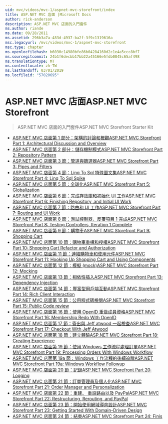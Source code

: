 ```yaml
---
uid: mvc/videos/mvc-1/aspnet-mvc-storefront/index
title: ASP.NET MVC 店面 |Microsoft Docs
author: rick-anderson
description: ASP.NET MVC 店面的入門套件
ms.author: riande
ms.date: 09/28/2011
ms.assetid: 296b3a7a-483d-4937-ba2f-3f9c1319616a
msc.legacyurl: /mvc/videos/mvc-1/aspnet-mvc-storefront
msc.type: chapter
ms.openlocfilehash: b6030c14980bfe86b04284160d2c1e4a5ccc8bf7
ms.sourcegitcommit: 24b1f6decbb17bb22a45166e5fdb0845c65af498
ms.translationtype: MT
ms.contentlocale: zh-TW
ms.lasthandoff: 03/01/2019
ms.locfileid: "57020695"
---
```

<a name="aspnet-mvc-storefront"></a><span data-ttu-id="abb69-103">ASP.NET MVC 店面</span><span class="sxs-lookup"><span data-stu-id="abb69-103">ASP.NET MVC Storefront</span></span>
====================
> <span data-ttu-id="abb69-104">ASP.NET MVC 店面的入門套件</span><span class="sxs-lookup"><span data-stu-id="abb69-104">ASP.NET MVC Storefront Starter Kit</span></span>


- [<span data-ttu-id="abb69-105">ASP.NET MVC 店面第 1 部分：架構的討論和概觀</span><span class="sxs-lookup"><span data-stu-id="abb69-105">ASP.NET MVC Storefront Part 1: Architectural Discussion and Overview</span></span>](aspnet-mvc-storefront-part-1-architectural-discussion-and-overview.md)
- [<span data-ttu-id="abb69-106">ASP.NET MVC 店面第 2 部分：儲存機制模式</span><span class="sxs-lookup"><span data-stu-id="abb69-106">ASP.NET MVC Storefront Part 2: Repository Pattern</span></span>](aspnet-mvc-storefront-part-2-the-repository-pattern.md)
- [<span data-ttu-id="abb69-107">ASP.NET MVC 店面第 3 節：管道與篩選器</span><span class="sxs-lookup"><span data-stu-id="abb69-107">ASP.NET MVC Storefront Part 3: Pipes and Filters</span></span>](aspnet-mvc-storefront-part-3-pipes-and-filters.md)
- [<span data-ttu-id="abb69-108">ASP.NET MVC 店面第 4 節：Linq To Sql 特殊圖文集</span><span class="sxs-lookup"><span data-stu-id="abb69-108">ASP.NET MVC Storefront Part 4: Linq To Sql Spike</span></span>](aspnet-mvc-storefront-part-4-linq-to-sql-spike.md)
- [<span data-ttu-id="abb69-109">ASP.NET MVC 店面第 5 節：全球化</span><span class="sxs-lookup"><span data-stu-id="abb69-109">ASP.NET MVC Storefront Part 5: Globalization</span></span>](aspnet-mvc-storefront-part-5-globalization.md)
- [<span data-ttu-id="abb69-110">ASP.NET MVC 店面第 6 節：完成存放庫和初始化 UI 工作</span><span class="sxs-lookup"><span data-stu-id="abb69-110">ASP.NET MVC Storefront Part 6: Finishing Repository, and Initial UI Work</span></span>](aspnet-mvc-storefront-part-6-finishing-the-repository-and-initial-ui-work.md)
- [<span data-ttu-id="abb69-111">ASP.NET MVC 店面第 7 節：路由和 UI 工作</span><span class="sxs-lookup"><span data-stu-id="abb69-111">ASP.NET MVC Storefront Part 7: Routing and UI Work</span></span>](aspnet-mvc-storefront-part-7-routing-and-ui-work.md)
- [<span data-ttu-id="abb69-112">ASP.NET MVC 店面第 8 節：測試控制器，反覆項目 1 完成</span><span class="sxs-lookup"><span data-stu-id="abb69-112">ASP.NET MVC Storefront Part 8: Testing Controllers, Iteration 1 Complete</span></span>](aspnet-mvc-storefront-part-8-testing-controllers-iteration-1-complete.md)
- [<span data-ttu-id="abb69-113">ASP.NET MVC 店面第 9 節：購物車</span><span class="sxs-lookup"><span data-stu-id="abb69-113">ASP.NET MVC Storefront Part 9: Shopping Cart</span></span>](aspnet-mvc-storefront-part-9-the-shopping-cart.md)
- [<span data-ttu-id="abb69-114">ASP.NET MVC 店面第 10 節：購物車重構和授權</span><span class="sxs-lookup"><span data-stu-id="abb69-114">ASP.NET MVC Storefront Part 10: Shopping Cart Refactor and Authorization</span></span>](aspnet-mvc-storefront-part-10-shopping-cart-refactor-and-authorization.md)
- [<span data-ttu-id="abb69-115">ASP.NET MVC 店面第 11 節：連結購物車和使用元件</span><span class="sxs-lookup"><span data-stu-id="abb69-115">ASP.NET MVC Storefront Part 11: Hooking Up Shopping Cart and Using Components</span></span>](aspnet-mvc-storefront-part-11-hooking-up-the-shopping-cart-and-using-components.md)
- [<span data-ttu-id="abb69-116">ASP.NET MVC 店面第 12 節：模擬 (mock)</span><span class="sxs-lookup"><span data-stu-id="abb69-116">ASP.NET MVC Storefront Part 12: Mocking</span></span>](aspnet-mvc-storefront-part-12-mocking.md)
- [<span data-ttu-id="abb69-117">ASP.NET MVC 店面第 13 節：相依性插入</span><span class="sxs-lookup"><span data-stu-id="abb69-117">ASP.NET MVC Storefront Part 13: Dependency Injection</span></span>](aspnet-mvc-storefront-part-13-dependency-injection.md)
- [<span data-ttu-id="abb69-118">ASP.NET MVC 店面第 14 節：豐富型用戶端互動</span><span class="sxs-lookup"><span data-stu-id="abb69-118">ASP.NET MVC Storefront Part 14: Rich Client Interaction</span></span>](aspnet-mvc-storefront-part-14-rich-client-interaction.md)
- [<span data-ttu-id="abb69-119">ASP.NET MVC 店面第 15 節：公用程式碼檢閱</span><span class="sxs-lookup"><span data-stu-id="abb69-119">ASP.NET MVC Storefront Part 15: Public Code review</span></span>](aspnet-mvc-storefront-part-15-public-code-review.md)
- [<span data-ttu-id="abb69-120">ASP.NET MVC 店面第 16 節：使用 OpenID 重做成員資格</span><span class="sxs-lookup"><span data-stu-id="abb69-120">ASP.NET MVC Storefront Part 16: Membership Redo With OpenID</span></span>](aspnet-mvc-storefront-part-16-membership-redo-with-openid.md)
- [<span data-ttu-id="abb69-121">ASP.NET MVC 店面第 17 節：簽出與 Jeff atwood 一起檢查</span><span class="sxs-lookup"><span data-stu-id="abb69-121">ASP.NET MVC Storefront Part 17: Checkout With Jeff Atwood</span></span>](aspnet-mvc-storefront-part-17-checkout-with-jeff-atwood.md)
- [<span data-ttu-id="abb69-122">ASP.NET MVC 店面第 18 節：建立體驗</span><span class="sxs-lookup"><span data-stu-id="abb69-122">ASP.NET MVC Storefront Part 18: Creating Experience</span></span>](aspnet-mvc-storefront-part-18-creating-an-experience.md)
- [<span data-ttu-id="abb69-123">ASP.NET MVC 店面第 19 節：使用 Windows 工作流程處理訂單</span><span class="sxs-lookup"><span data-stu-id="abb69-123">ASP.NET MVC Storefront Part 19: Processing Orders With Windows Workflow</span></span>](aspnet-mvc-storefront-part-19-processing-orders-with-windows-workflow.md)
- [<span data-ttu-id="abb69-124">ASP.NET MVC 店面第 19a 節：Windows 工作流程的後續追蹤</span><span class="sxs-lookup"><span data-stu-id="abb69-124">ASP.NET MVC Storefront Part 19a: Windows Workflow Followup</span></span>](aspnet-mvc-storefront-part-19a-windows-workflow-followup.md)
- [<span data-ttu-id="abb69-125">ASP.NET MVC 店面第 20 節：記錄</span><span class="sxs-lookup"><span data-stu-id="abb69-125">ASP.NET MVC Storefront Part 20: Logging</span></span>](aspnet-mvc-storefront-part-20-logging.md)
- [<span data-ttu-id="abb69-126">ASP.NET MVC 店面第 21 節：訂單管理員及個人化</span><span class="sxs-lookup"><span data-stu-id="abb69-126">ASP.NET MVC Storefront Part 21: Order Manager and Personalization</span></span>](aspnet-mvc-storefront-part-21-order-manager-and-personalization.md)
- [<span data-ttu-id="abb69-127">ASP.NET MVC 店面第 22 節：重建、 重設路由以及 PayPal</span><span class="sxs-lookup"><span data-stu-id="abb69-127">ASP.NET MVC Storefront Part 22: Restructuring, Rerouting, and PayPal</span></span>](aspnet-mvc-storefront-part-22-restructuring-rerouting-and-paypal.md)
- [<span data-ttu-id="abb69-128">ASP.NET MVC 店面第 23 節：開始使用網域導向設計</span><span class="sxs-lookup"><span data-stu-id="abb69-128">ASP.NET MVC Storefront Part 23: Getting Started With Domain-Driven Design</span></span>](aspnet-mvc-storefront-part-23-getting-started-with-domain-driven-design.md)
- [<span data-ttu-id="abb69-129">ASP.NET MVC 店面第 24 節：結束</span><span class="sxs-lookup"><span data-stu-id="abb69-129">ASP.NET MVC Storefront Part 24: Finis</span></span>](aspnet-mvc-storefront-part-24-finis.md)
